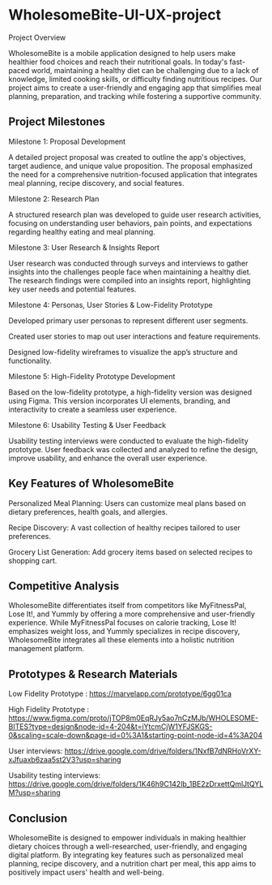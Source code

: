 # WholesomeBite-UI-UX-project

Project Overview

WholesomeBite is a mobile application designed to help users make healthier food choices and reach their nutritional goals. In today's fast-paced world, maintaining a healthy diet can be challenging due to a lack of knowledge, limited cooking skills, or difficulty finding nutritious recipes. Our project aims to create a user-friendly and engaging app that simplifies meal planning, preparation, and tracking while fostering a supportive community.

## Project Milestones

Milestone 1: Proposal Development

A detailed project proposal was created to outline the app's objectives, target audience, and unique value proposition. The proposal emphasized the need for a comprehensive nutrition-focused application that integrates meal planning, recipe discovery, and social features.

Milestone 2: Research Plan

A structured research plan was developed to guide user research activities, focusing on understanding user behaviors, pain points, and expectations regarding healthy eating and meal planning.

Milestone 3: User Research & Insights Report

User research was conducted through surveys and interviews to gather insights into the challenges people face when maintaining a healthy diet. The research findings were compiled into an insights report, highlighting key user needs and potential features.

Milestone 4: Personas, User Stories & Low-Fidelity Prototype

Developed primary user personas to represent different user segments.

Created user stories to map out user interactions and feature requirements.

Designed low-fidelity wireframes to visualize the app’s structure and functionality.

Milestone 5: High-Fidelity Prototype Development

Based on the low-fidelity prototype, a high-fidelity version was designed using Figma. This version incorporates UI elements, branding, and interactivity to create a seamless user experience.

Milestone 6: Usability Testing & User Feedback

Usability testing interviews were conducted to evaluate the high-fidelity prototype. User feedback was collected and analyzed to refine the design, improve usability, and enhance the overall user experience.

## Key Features of WholesomeBite

Personalized Meal Planning: Users can customize meal plans based on dietary preferences, health goals, and allergies.

Recipe Discovery: A vast collection of healthy recipes tailored to user preferences.

Grocery List Generation: Add grocery items based on selected recipes to shopping cart.



## Competitive Analysis

WholesomeBite differentiates itself from competitors like MyFitnessPal, Lose It!, and Yummly by offering a more comprehensive and user-friendly experience. While MyFitnessPal focuses on calorie tracking, Lose It! emphasizes weight loss, and Yummly specializes in recipe discovery, WholesomeBite integrates all these elements into a holistic nutrition management platform.

## Prototypes & Research Materials

Low Fidelity Prototype : https://marvelapp.com/prototype/6gg01ca

High Fidelity Prototype : https://www.figma.com/proto/jTOP8m0EqRJy5ao7nCzMJb/WHOLESOME-BITES?type=design&node-id=4-204&t=iYtcmCjW1YFJSKGS-0&scaling=scale-down&page-id=0%3A1&starting-point-node-id=4%3A204 

User interviews: https://drive.google.com/drive/folders/1NxfB7dNRHoVrXY-xJfuaxb6zaa5st2V3?usp=sharing

Usability testing interviews: https://drive.google.com/drive/folders/1K46h9C142lb_1BE2zDrxettQmlJtQYLM?usp=sharing


## Conclusion

WholesomeBite is designed to empower individuals in making healthier dietary choices through a well-researched, user-friendly, and engaging digital platform. By integrating key features such as personalized meal planning, recipe discovery, and a nutrition chart per meal, this app aims to positively impact users' health and well-being.



